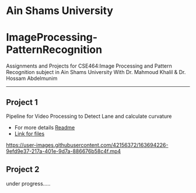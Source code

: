 # Ain Shams University
# ImageProcessing-PatternRecognition
Assignments and Projects for CSE464:Image Processing and Pattern Recognition subject in Ain Shams University With Dr. Mahmoud Khalil & Dr. Hossam Abdelmunim
***
## Project 1
Pipeline for Video Processing to Detect Lane and calculate curvature <br>
* For more details [Readme](https://github.com/ahmed192a/ImageProcessing-PatternRecognition/blob/main/P1.Advanced-Lane-Detection/README.md)
* [Link for files](https://github.com/ahmed192a/ImageProcessing-PatternRecognition/blob/main/P1.Advanced-Lane-Detection)

https://user-images.githubusercontent.com/42156372/163694226-9efd9e37-217a-401e-9d7a-886676b58c4f.mp4


## Project 2
under progress.....

